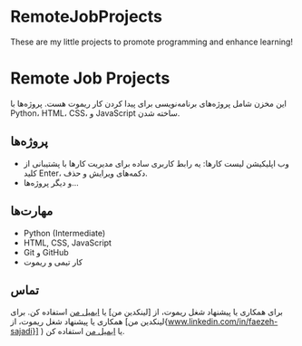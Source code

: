 # RemoteJobProjects

These are my little projects to promote programming and enhance learning!

# Remote Job Projects

این مخزن شامل پروژه‌های برنامه‌نویسی برای پیدا کردن کار ریموت هست. پروژه‌ها با Python، HTML، CSS، و JavaScript ساخته شدن.

## پروژه‌ها

- وب اپلیکیشن لیست کارها: یه رابط کاربری ساده برای مدیریت کارها با پشتیبانی از کلید Enter، دکمه‌های ویرایش و حذف.
- و دیگر پروژه‌ها...

## مهارت‌ها

- Python (Intermediate)
- HTML, CSS, JavaScript
- Git و GitHub
- کار تیمی و ریموت

## تماس

برای همکاری یا پیشنهاد شغل ریموت، از [لینکدین من] یا [ایمیل من](a2r,sahar@gmail.com) استفاده کن.
برای همکاری یا پیشنهاد شغل ریموت، از [لینکدین من{www.linkedin.com/in/faezeh-sajadi}] ) یا [ایمیل من](a2r,sahar@gmail.com) استفاده کن.

